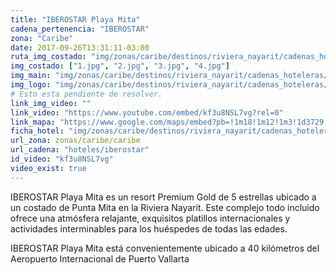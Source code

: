 ```yaml
---
title: "IBEROSTAR Playa Mita"
cadena_pertenencia: "IBEROSTAR"
zona: "Caribe"
date: 2017-09-26T13:31:11-03:00
ruta_img_costado: "img/zonas/caribe/destinos/riviera_nayarit/cadenas_hoteleras/iberostar/iberostar_playa_mita/imagenes_hotel/"
img_costado: ["1.jpg", "2.jpg", "3.jpg", "4.jpg"]
img_main: "img/zonas/caribe/destinos/riviera_nayarit/cadenas_hoteleras/iberostar/iberostar_playa_mita/iberostar_playa_mita.jpg"
img_logo: "img/zonas/caribe/destinos/riviera_nayarit/cadenas_hoteleras/iberostar/iberostar_playa_mita/logo_hotel/logo_iberostar_playa_mita.jpg"
# Esto esta pendiente de resolver.
link_img_video: ""
link_video: "https://www.youtube.com/embed/kf3u8NSL7vg?rel=0"
link_mapa: "https://www.google.com/maps/embed?pb=!1m18!1m12!1m3!1d3729.991796370824!2d-105.49230648507138!3d20.791619786127328!2m3!1f0!2f0!3f0!3m2!1i1024!2i768!4f13.1!3m3!1m2!1s0x842114971559bbd5%3A0x2b8903cfb9d0a7b7!2sIBEROSTAR+Playa+Mita!5e0!3m2!1ses!2scl!4v1509993429147"
ficha_hotel: "img/zonas/caribe/destinos/riviera_nayarit/cadenas_hoteleras/iberostar/iberostar_playa_mita/iberostar_playa_mita.pdf"
url_zona: zonas/caribe/caribe
url_cadena: "hoteles/iberostar"
id_video: "kf3u8NSL7vg"
video_exist: true
---
```

IBEROSTAR Playa Mita es un resort Premium Gold de 5 estrellas ubicado a un costado de Punta Mita en la Riviera Nayarit. Este complejo todo incluido ofrece una atmósfera relajante, exquisitos platillos internacionales y actividades interminables para los huéspedes de todas las edades.

IBEROSTAR Playa Mita está convenientemente ubicado a 40 kilómetros del Aeropuerto Internacional de Puerto Vallarta
